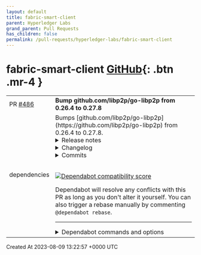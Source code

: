 ```yaml
---
layout: default
title: fabric-smart-client
parent: Hyperledger Labs
grand_parent: Pull Requests
has_children: false
permalink: /pull-requests/hyperledger-labs/fabric-smart-client
---
```


# fabric-smart-client <span class="fs-3 right-align">[GitHub](https://github.com/hyperledger-labs/fabric-smart-client){: .btn .mr-4 }</span>


<div>
    <table>
        <tr>
            <td>
                PR <a href="https://github.com/hyperledger-labs/fabric-smart-client/pull/486" class=".btn">#486</a>
            </td>
            <td>
                <b>
                    Bump github.com/libp2p/go-libp2p from 0.26.4 to 0.27.8
                </b>
            </td>
        </tr>
        <tr>
            <td>
                <span class="chip">dependencies</span>
            </td>
            <td>
                Bumps [github.com/libp2p/go-libp2p](https://github.com/libp2p/go-libp2p) from 0.26.4 to 0.27.8.
<details>
<summary>Release notes</summary>
<p><em>Sourced from <a href="https://github.com/libp2p/go-libp2p/releases">github.com/libp2p/go-libp2p's releases</a>.</em></p>
<blockquote>
<h2>v0.27.8</h2>
<p>This patch release contains backports of:</p>
<ul>
<li>updating the qtls dependencies (qtls is quic-go's fork of crypto/tls). The new versions now contain a backport of the Go standard library fix included in the Go 1.20.7 / 1.19.12 release for quic-go's crypto/tls fork: <a href="https://github.com/golang/go/commit/2350afd2e8ab054390e284c95d5b089c142db017">https://github.com/golang/go/commit/2350afd2e8ab054390e284c95d5b089c142db017</a></li>
<li>core/crypto: restrict RSA keys to &lt;= 8192 bits: <a href="https://redirect.github.com/libp2p/go-libp2p/pull/2454">libp2p/go-libp2p#2454</a>. The analogous vulnerability in go-libp2p's crypto package.</li>
<li>swarm: don't open new streams over transient connections: <a href="https://redirect.github.com/libp2p/go-libp2p/pull/2450">libp2p/go-libp2p#2450</a>. This fixes a regression introduced in v0.26.0.</li>
</ul>
<p>Note that in order to be protected against the DoS attack making use of large RSA keys, it's necessary to update to this patch release AND to use the updated Go compiler (1.20.7 or 1.19.12, respectively).</p>
<p>Full Changelog: <a href="https://github.com/libp2p/go-libp2p/compare/v0.27.7...v0.27.8">https://github.com/libp2p/go-libp2p/compare/v0.27.7...v0.27.8</a></p>
<h2>v0.27.7</h2>
<h2>What's Changed</h2>
<ul>
<li>fix: in the swarm move Connectedness emit after releasing conns <a href="https://redirect.github.com/libp2p/go-libp2p/issues/2373">#2373</a></li>
<li>identify: set stream deadlines for Identify and Identify Push streams <a href="https://redirect.github.com/libp2p/go-libp2p/issues/2382">#2382</a></li>
</ul>
<p><strong>Full Changelog</strong>: <a href="https://github.com/libp2p/go-libp2p/compare/v0.27.6...v0.27.7">https://github.com/libp2p/go-libp2p/compare/v0.27.6...v0.27.7</a></p>
<h2>v0.27.6</h2>
<h2>What's Changed</h2>
<ul>
<li>Clean up stream scope in case of error</li>
</ul>
<p><strong>Full Changelog</strong>: <a href="https://github.com/libp2p/go-libp2p/compare/v0.27.5...v0.27.6">https://github.com/libp2p/go-libp2p/compare/v0.27.5...v0.27.6</a></p>
<h2>v0.27.5</h2>
<h2>What's Changed</h2>
<ul>
<li>Dedup addresses to dial by <a href="https://github.com/MarcoPolo"><code>@​MarcoPolo</code></a> in <a href="https://redirect.github.com/libp2p/go-libp2p/pull/2322">libp2p/go-libp2p#2322</a></li>
</ul>
<p><strong>Full Changelog</strong>: <a href="https://github.com/libp2p/go-libp2p/compare/v0.27.3...v0.27.5">https://github.com/libp2p/go-libp2p/compare/v0.27.3...v0.27.5</a></p>
<h2>v0.27.4</h2>
<h2>What's Changed</h2>
<ul>
<li>identify
<ul>
<li>Fixed an issue where we now avoid spuriously triggering pushes</li>
<li>Fixed an issue where signed peer records weren’t rejected if the signature didn’t match</li>
</ul>
</li>
<li>swarm
<ul>
<li>Fixed duplicate tracking in dial worker loop</li>
</ul>
</li>
</ul>
<h2>v0.27.3</h2>
<p>This patch release contains a fix for a rare panic that occurs on Windows systems (backport of <a href="https://redirect.github.com/libp2p/go-libp2p/pull/2276">libp2p/go-libp2p#2276</a>).</p>
<p><strong>Full Changelog</strong>: <a href="https://github.com/libp2p/go-libp2p/compare/v0.27.1...v0.27.3">https://github.com/libp2p/go-libp2p/compare/v0.27.1...v0.27.3</a></p>
<h2>v0.27.2</h2>
<h2>What's Changed</h2>
<p>quic: fix race condition when generating random holepunch packet (<a href="https://redirect.github.com/libp2p/go-libp2p/pull/2263">libp2p/go-libp2p#2263</a>)
webtransport: initialize the certmanager when creating the transport (<a href="https://redirect.github.com/libp2p/go-libp2p/pull/2268">libp2p/go-libp2p#2268</a>)</p>
<!-- raw HTML omitted -->
</blockquote>
<p>... (truncated)</p>
</details>
<details>
<summary>Changelog</summary>
<p><em>Sourced from <a href="https://github.com/libp2p/go-libp2p/blob/master/CHANGELOG.md">github.com/libp2p/go-libp2p's changelog</a>.</em></p>
<blockquote>
<h1>Table Of Contents <!-- raw HTML omitted --></h1>
<ul>
<li><a href="https://github.com/libp2p/go-libp2p/blob/master/#v0280">v0.28.0</a></li>
<li><a href="https://github.com/libp2p/go-libp2p/blob/master/#v0270">v0.27.0</a></li>
<li><a href="https://github.com/libp2p/go-libp2p/blob/master/#v0264">v0.26.4</a></li>
<li><a href="https://github.com/libp2p/go-libp2p/blob/master/#v0263">v0.26.3</a></li>
<li><a href="https://github.com/libp2p/go-libp2p/blob/master/#v0262">v0.26.2</a></li>
<li><a href="https://github.com/libp2p/go-libp2p/blob/master/#v0261">v0.26.1</a></li>
<li><a href="https://github.com/libp2p/go-libp2p/blob/master/#v0260">v0.26.0</a></li>
<li><a href="https://github.com/libp2p/go-libp2p/blob/master/#v0251">v0.25.1</a></li>
<li><a href="https://github.com/libp2p/go-libp2p/blob/master/#v0250">v0.25.0</a></li>
</ul>
<h1><a href="https://github.com/libp2p/go-libp2p/releases/tag/v0.28.0">v0.28.0</a></h1>
<h2>🔦 Highlights <!-- raw HTML omitted --></h2>
<h3>Smart Dialing <!-- raw HTML omitted --></h3>
<p>This release introduces smart dialing logic. Currently, libp2p dials all addresses of a remote peer in parallel, and
aborts all outstanding dials as soon as the first one succeeds.
Dialing many addresses in parallel creates a lot of churn on the client side, and unnecessary load on the network and
on the server side, and is heavily discouraged by the networking community (see <a href="https://www.rfc-editor.org/rfc/rfc8305">RFC 8305</a> for example).</p>
<p>When connecting to a peer we first determine the order to dial its addresses. This ranking logic considers a number of corner cases
described in detail in the documentation of the swarm package (<code>swarm.DefaultDialRanker</code>).
At a high level, this is what happens:</p>
<ul>
<li>If a peer offers a WebTransport and a QUIC address (on the same IP:port), the QUIC address is preferred.</li>
<li>If a peer has a QUIC and a TCP address, the QUIC address is dialed first. Only if the connection attempt doesn't succeed within 250ms, a TCP connection is started.</li>
</ul>
<p>Our measurements on the IPFS network show that for &gt;90% of established libp2p connections, the first connection attempt succeeds,
leading a dramatic decrease in the number of aborted connection attempts.</p>
<p>We also added new metrics to the swarm Grafana dashboard, showing:</p>
<ul>
<li>The number of connection attempts it took to establish a connection</li>
<li>The delay introduced by the ranking logic</li>
</ul>
<p>This feature should be safe to enable for nodes running in data centers and for most nodes in home networks.
However, there are some (mostly home and corporate networks) that block all UDP traffic. If enabled, the current implementation
of the smart dialing logic will lead to a regression, since it preferes QUIC addresses over TCP addresses. Nodes would still be
able to connect, but connection establishment of the TCP connection would be delayed by 250ms.</p>
<p>In a future release (see <a href="https://redirect.github.com/libp2p/go-libp2p/issues/1605">#1605</a> for details), we will introduce a feature called blackhole detection. By observing the outcome of
QUIC connection attempts, we can determine if UDP traffic is blocked (namely, if all QUIC connection attempts fail), and stop
dialing QUIC in this case altogether. Once this detection logic is in place, smart dialing will be enabled by default.</p>
<h3>More Metrics! <!-- raw HTML omitted --></h3>
<p>Since the last release, we've added metrics for:</p>
<ul>
<li><a href="https://redirect.github.com/libp2p/go-libp2p/pull/2246">Holepunching</a></li>
<li>Smart Dialing (see above)</li>
</ul>
<h3>WebTransport <!-- raw HTML omitted --></h3>
<!-- raw HTML omitted -->
</blockquote>
<p>... (truncated)</p>
</details>
<details>
<summary>Commits</summary>
<ul>
<li><a href="https://github.com/libp2p/go-libp2p/commit/8506ab233441d434bb777615fffefab64b06f335"><code>8506ab2</code></a> release v0.27.8</li>
<li><a href="https://github.com/libp2p/go-libp2p/commit/69acf8bd0714c73148adee729b39d3a996423de3"><code>69acf8b</code></a> swarm: don't open new streams over transient connections (<a href="https://redirect.github.com/libp2p/go-libp2p/issues/2450">#2450</a>)</li>
<li><a href="https://github.com/libp2p/go-libp2p/commit/b7ebfaaf4fa133a9e2587809467726b7965e2964"><code>b7ebfaa</code></a> manually bump qtls dependencies to fix RSA key size vulnerability</li>
<li><a href="https://github.com/libp2p/go-libp2p/commit/0cce607219f3710addc7e18672cffd1f1d912fbb"><code>0cce607</code></a> core/crypto: restrict RSA keys to &lt;= 8192 bits (<a href="https://redirect.github.com/libp2p/go-libp2p/issues/2454">#2454</a>)</li>
<li><a href="https://github.com/libp2p/go-libp2p/commit/68ad5ea717cc48f6d9732ba7fa4c0dff68854a5d"><code>68ad5ea</code></a> Release v0.27.7 (<a href="https://redirect.github.com/libp2p/go-libp2p/issues/2374">#2374</a>)</li>
<li><a href="https://github.com/libp2p/go-libp2p/commit/2df518f43fa2c3e937b81c249c2c5b898421df6b"><code>2df518f</code></a> Release v0.27.6 (<a href="https://redirect.github.com/libp2p/go-libp2p/issues/2359">#2359</a>)</li>
<li><a href="https://github.com/libp2p/go-libp2p/commit/6dffa1a946874ab63f79a28ad85c11fa373cb69d"><code>6dffa1a</code></a> Release v0.27.5 (<a href="https://redirect.github.com/libp2p/go-libp2p/issues/2324">#2324</a>)</li>
<li><a href="https://github.com/libp2p/go-libp2p/commit/fc89448282cf623011805ed35fd27ee392b2f019"><code>fc89448</code></a> Bump version to v0.27.4</li>
<li><a href="https://github.com/libp2p/go-libp2p/commit/45d3c6fff662ddd6938982e7e9309ad5fa2ad8dd"><code>45d3c6f</code></a> identify: reject signed peer records on peer ID mismatch</li>
<li><a href="https://github.com/libp2p/go-libp2p/commit/40978ee08bc99999366638cbc8ee4934e7c437e8"><code>40978ee</code></a> swarm: change maps with multiaddress keys to use strings (<a href="https://redirect.github.com/libp2p/go-libp2p/issues/2284">#2284</a>)</li>
<li>Additional commits viewable in <a href="https://github.com/libp2p/go-libp2p/compare/v0.26.4...v0.27.8">compare view</a></li>
</ul>
</details>
<br />


[![Dependabot compatibility score](https://dependabot-badges.githubapp.com/badges/compatibility_score?dependency-name=github.com/libp2p/go-libp2p&package-manager=go_modules&previous-version=0.26.4&new-version=0.27.8)](https://docs.github.com/en/github/managing-security-vulnerabilities/about-dependabot-security-updates#about-compatibility-scores)

Dependabot will resolve any conflicts with this PR as long as you don't alter it yourself. You can also trigger a rebase manually by commenting `@dependabot rebase`.

[//]: # (dependabot-automerge-start)
[//]: # (dependabot-automerge-end)

---

<details>
<summary>Dependabot commands and options</summary>
<br />

You can trigger Dependabot actions by commenting on this PR:
- `@dependabot rebase` will rebase this PR
- `@dependabot recreate` will recreate this PR, overwriting any edits that have been made to it
- `@dependabot merge` will merge this PR after your CI passes on it
- `@dependabot squash and merge` will squash and merge this PR after your CI passes on it
- `@dependabot cancel merge` will cancel a previously requested merge and block automerging
- `@dependabot reopen` will reopen this PR if it is closed
- `@dependabot close` will close this PR and stop Dependabot recreating it. You can achieve the same result by closing it manually
- `@dependabot show <dependency name> ignore conditions` will show all of the ignore conditions of the specified dependency
- `@dependabot ignore this major version` will close this PR and stop Dependabot creating any more for this major version (unless you reopen the PR or upgrade to it yourself)
- `@dependabot ignore this minor version` will close this PR and stop Dependabot creating any more for this minor version (unless you reopen the PR or upgrade to it yourself)
- `@dependabot ignore this dependency` will close this PR and stop Dependabot creating any more for this dependency (unless you reopen the PR or upgrade to it yourself)
You can disable automated security fix PRs for this repo from the [Security Alerts page](https://github.com/hyperledger-labs/fabric-smart-client/network/alerts).

</details>
            </td>
        </tr>
    </table>
    <div class="right-align">
        Created At 2023-08-09 13:22:57 +0000 UTC
    </div>
</div>

